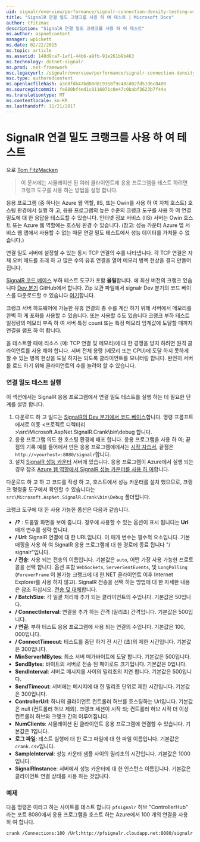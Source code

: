 ```yaml
---
uid: signalr/overview/performance/signalr-connection-density-testing-with-crank
title: "SignalR 연결 밀도 크랭크를 사용 하 여 테스트 | Microsoft Docs"
author: tfitzmac
description: "SignalR 연결 밀도 크랭크를 사용 하 여 테스트"
ms.author: aspnetcontent
manager: wpickett
ms.date: 02/22/2015
ms.topic: article
ms.assetid: 148d9ca7-1af1-44b6-a9fb-91e261b9b463
ms.technology: dotnet-signalr
ms.prod: .net-framework
msc.legacyurl: /signalr/overview/performance/signalr-connection-density-testing-with-crank
msc.type: authoredcontent
ms.openlocfilehash: a3e8fdb47bd80d819358f9c48cd82fd51d6c0400
ms.sourcegitcommit: fe880bf4ed1c8116071c0e47c0babf3623b7f44a
ms.translationtype: MT
ms.contentlocale: ko-KR
ms.lasthandoff: 11/21/2017
---
```

<a name="signalr-connection-density-testing-with-crank"></a>SignalR 연결 밀도 크랭크를 사용 하 여 테스트
====================
으로 [Tom FitzMacken](https://github.com/tfitzmac)

> 이 문서에는 시뮬레이션 된 여러 클라이언트에 응용 프로그램을 테스트 하려면 크랭크 도구를 사용 하는 방법을 설명 합니다.


응용 프로그램 (중 하나는 Azure 웹 역할, IIS, 또는 Owin를 사용 하 여 자체 호스트) 호스팅 환경에서 실행 하 고, 응용 프로그램의 높은 수준의 크랭크 도구를 사용 하 여 연결 밀도에 대 한 응답을 테스트할 수 있습니다. 인터넷 정보 서비스 (IIS) 서버는 Owin 호스트 또는 Azure 웹 역할에는 호스팅 환경 수 있습니다. (참고: 성능 카운터 Azure 앱 서비스 웹 앱에서 사용할 수 없는 때문 연결 밀도 테스트에서 성능 데이터를 가져올 수 없습니다.)

연결 밀도 서버에 설정할 수 있는 동시 TCP 연결의 수를 나타냅니다. 각 TCP 연결은 자체 오버 헤드를 초래 하 고 많은 수의 유휴 연결을 열어 메모리 병목 현상을 결국 만들어집니다.

[SignalR 코드 베이스](https://github.com/signalr/signalr) 부하 테스트 도구가 포함 **올릴**합니다. 에 최신 버전의 크랭크 있습니다 [Dev 분기](https://github.com/SignalR/signalr/tree/dev) GitHub에서 합니다. Zip 보관 파일에서 signalr Dev 분기의 코드 베이스를 다운로드할 수 있습니다 [여기](https://github.com/SignalR/SignalR/archive/dev.zip)합니다.

크랭크 서버 하드웨어에 가능한 유휴 연결의 총 수를 계산 하기 위해 서버에서 메모리를 완벽 하 게 포화를 사용할 수 있습니다. 또는 사용할 수도 있습니다 크랭크 부하 테스트 일정량의 메모리 부족 하 여 서버 특정 count 또는 특정 메모리 임계값에 도달할 때까지 연결을 램프 하 여 합니다.

을 테스트할 때에 리소스 (예: TCP 연결 및 메모리)에 대 한 경쟁을 방지 하려면 원격 클라이언트를 사용 해야 합니다. 서버 전체 용량 (메모리 또는 CPU)에 도달 하지 못하게 할 수 있는 병목 현상을 도달 하지는 되도록 클라이언트를 모니터링 합니다. 완전히 서버를 로드 하기 위해 클라이언트의 수를 늘려야 할 수 있습니다.

### <a name="running-a-connection-density-test"></a>연결 밀도 테스트 실행

이 섹션에서는 SignalR 응용 프로그램에서 연결 밀도 테스트를 실행 하는 데 필요한 단계를 설명 합니다.

1. 다운로드 하 고 빌드는 [SignalR의 Dev 분기에서 코드 베이스](https://github.com/SignalR/SignalR/archive/dev.zip)합니다. 명령 프롬프트에서로 이동 &lt;프로젝트 디렉터리&gt;\src\Microsoft.AspNet.SignalR.Crank\bin\debug 합니다.
2. 응용 프로그램 의도 한 호스팅 환경에 배포 합니다. 응용 프로그램을 사용 하 여; 끝점의 기록 예를 들어에서 만든 응용 프로그램에에서는 [시작 자습서](../getting-started/tutorial-getting-started-with-signalr.md), 끝점은 `http://<yourhost>:8080/signalr`합니다.
3. 설치 [SignalR 성능 카운터](signalr-performance.md#perfcounters) 서버에 있습니다. 응용 프로그램이 Azure에서 실행 되는 경우 참조 [Azure 웹 역할에서 SignalR 성능 카운터를 사용 하 여](using-signalr-performance-counters-in-an-azure-web-role.md)합니다.

다운로드 하 고 하 고 코드를 작성 하 고, 호스트에서 성능 카운터를 설치 했으므로, 크랭크 명령줄 도구에서 확인할 수 있습니다는 `src\Microsoft.AspNet.SignalR.Crank\bin\Debug` 폴더입니다.

크랭크 도구에 대 한 사용 가능한 옵션은 다음과 같습니다.

- **/?** : 도움말 화면을 보여 줍니다. 경우에 사용할 수 있는 옵션이 표시 됩니다는 **Url** 매개 변수를 생략 합니다.
- **/ Url**: SignalR 연결에 대 한 URL입니다. 이 매개 변수는 필수적 요소입니다. 기본 매핑을 사용 하 여 SignalR 응용 프로그램에 대 한 경로에 종료 됩니다 "/ signalr"입니다.
- **/ 전송**: 사용 되는 전송의 이름입니다. 기본값은 `auto`, 어떤 가장 사용 가능한 프로토콜을 선택 합니다. 옵션 포함 `WebSockets`, `ServerSentEvents`, 및 `LongPolling` (`ForeverFrame` 이 불가능 크랭크에 대 한.NET 클라이언트 이후 Internet Explorer를 사용 하지 않고). SignalR 전송을 선택 하는 방법에 대 한 자세한 내용은 참조 하십시오. [전송 및 대체](../getting-started/introduction-to-signalr.md#transports)합니다.
- **/ BatchSize**: 각 일괄 처리에 추가 되는 클라이언트의 수입니다. 기본값은 50입니다.
- **/ ConnectInterval**: 연결을 추가 하는 간격 (밀리초) 간격입니다. 기본값은 500입니다.
- **/ 연결**: 부하 테스트 응용 프로그램에 사용 되는 연결의 수입니다. 기본값은 100, 000입니다.
- **/ ConnectTimeout**: 테스트를 중단 하기 전 시간 (초)의 제한 시간입니다. 기본값은 300입니다.
- **MinServerMBytes**: 최소 서버 메가바이트에 도달 합니다. 기본값은 500입니다.
- **SendBytes**: 바이트의 서버로 전송 된 페이로드 크기입니다. 기본값은 0입니다.
- **SendInterval**: 서버로 메시지를 사이의 밀리초의 지연 합니다. 기본값은 500입니다.
- **SendTimeout**: 서버에는 메시지에 대 한 밀리초 단위로 제한 시간입니다. 기본값은 300입니다.
- **ControllerUrl**: 하나의 클라이언트 컨트롤러 허브를 호스팅하는 Url입니다. 기본값은 null (컨트롤러 허브 제외). 크랭크 세션이 시작 되; 컨트롤러 허브 시작 더 이상 컨트롤러 허브와 크랭크 간의 이루어집니다.
- **NumClients**: 시뮬레이션 된 클라이언트 응용 프로그램에 연결할 수 있습니다. 기본값은 1입니다.
- **로그 파일**: 테스트 실행에 대 한 로그 파일에 대 한 파일 이름입니다. 기본값은 `crank.csv`입니다.
- **SampleInterval**: 성능 카운터 샘플 사이의 밀리초의 시간입니다. 기본값은 1000입니다.
- **SignalRInstance**: 서버에서 성능 카운터에 대 한 인스턴스 이름입니다. 기본값은 클라이언트 연결 상태를 사용 하는 것입니다.

### <a name="example"></a>예제

다음 명령은 이라고 하는 사이트를 테스트 합니다 `pfsignalr` 허브 "ControllerHub" 라는 포트 8080에서 응용 프로그램을 호스트 하는 Azure에서 100 개의 연결을 사용 하 여 합니다.

`crank /Connections:100 /Url:http://pfsignalr.cloudapp.net:8080/signalr`
